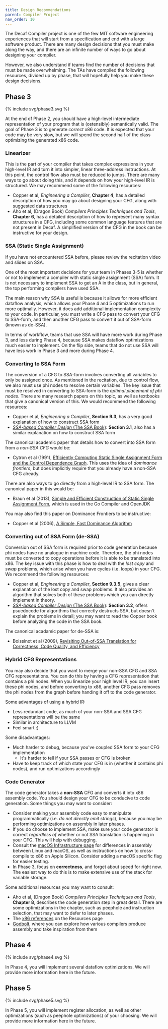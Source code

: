```yaml
---
title: Design Recommendations
parent: Compiler Project
nav_order: 10
---
```


The Decaf Compiler project is one of the few MIT software engineering experiences that will start from a specification and end with a large software product. There are many design decisions that you must make along the way, and there are an infinite number of ways to go about designing your compiler.

However, we also understand if teams find the number of decisions that must be made overwhelming. The TAs have compiled the following resources, divided up by phase, that will hopefully help you make these design decisions.

## Phase 3

{% include svg/phase3.svg %}

At the end of Phase 2, you should have a high-level intermediate representation of your program that is (ostensibly) semantically valid. The goal of Phase 3 is to generate *correct* x86 code. It is expected that your code may be very slow, but we will spend the second half of the class optimizing the generated x86 code.

###  Linearizer

This is the part of your compiler that takes complex expressions in your high-level IR and turn it into simpler, linear three-address instructions. At this point, the control flow also must be reduced to jumps. There are many ways to go about doing this, and it depends on how your high-level IR is structured. We may recommend some of the following resources:

- Copper et al, *Engineering a Compiler*, **Chapter 4**, has a detailed description of how you may go about designing your CFG, along with suggested data structures
- Aho et al, (Dragon Book) *Compilers Principles Techniques and Tools*, **Chapter 6**, has a detailed description of how to represent many syntax structures in a CFG, including some common language features that are not present in Decaf. A simplified version of the CFG in the book can be instructive for your design.

### SSA (Static Single Assignment)

If you have not encountered SSA before, please review the recitation video and slides on SSA.

One of the most important decisions for your team in Phases 3-5 is whether or not to implement a compiler with static single assignment (SSA) form. It is not necessary to implement SSA to get an A in the class, but in general, the top performing compilers have used SSA.

The main reason why SSA is useful is because it allows for more efficient dataflow analysis, which allows your Phase 4 and 5 optimizations to run more optimally. However, it does add additional implementation complexity to your code. In particular, you must write a CFG pass to convert your CFG to SSA-form, and then another CFG pass to convert it out of SSA-form (known as de-SSA). 

In terms of workflow, teams that use SSA will have more work during Phase 3, and less during Phase 4, because SSA makes dataflow optimizations much easier to implement. On the flip side, teams that do not use SSA will have less work in Phase 3 and more during Phase 4.

### Converting to SSA Form

The conversion of a CFG to SSA-form involves converting all variables to only be assigned once. As mentioned in the recitation, due to control flow, we also must use phi nodes to resolve certain variables. The key issue that must be resolved in converting to SSA-form is the *optimal placement of phi nodes*. There are many research papers on this topic, as well as textbooks that give a canonical version of this. We would recommend the following resources:

- Copper et al, *Engineering a Compiler*, **Section 9.3**, has a very good explanation of how to construct SSA form
- [*SSA-based Compiler Design* (The SSA Book)](https://pfalcon.github.io/ssabook/latest/book-full.pdf): **Section 3.1**, also has a similar explanation on how to construct SSA form

The canonical academic paper that details how to convert into SSA form from a *non-SSA CFG* would be:

- Cytron et al (1991), [Efficiently Computing Static Single Assignment Form and the Control Dependence Graph](https://www.cs.utexas.edu/~pingali/CS380C/2010/papers/ssaCytron.pdf). This uses the idea of *dominance frontiers*, but does implicitly require that you already have a non-SSA CFG already.

There are also ways to go directly from a high-level IR to SSA form. The canonical paper in this would be:

- Braun et al (2013), [Simple and Efficient Construction of Static Single Assignment Form](https://c9x.me/compile/bib/braun13cc.pdf), which is used in the Go Compiler and OpenJDK

You may also find this paper on Dominance Frontiers to be instructive:

- Copper et al (2006), [A Simple, Fast Dominance Algorithm](https://repository.rice.edu/items/99a574c3-90fe-4a00-adf9-ce73a21df2ed)

### Converting out of SSA Form (de-SSA)

Conversion out of SSA form is required prior to code generation because phi nodes have no analogue in machine code. Therefore, the phi nodes must be converted to copy operations before it is able to be translated into x86. The key issue with this phase is how to deal with the *lost copy* and *swap* problems, which arise when you have cycles (i.e. loops) in your CFG. We recommend the following resources:

- Copper et al, *Engineering a Compiler*, **Section 9.3.5**, gives a clear explanation of the lost copy and swap problems. It also provides an algorithm that solves both of these problems which you can directly implement in theory.
- [*SSA-based Compiler Design* (The SSA Book)](https://pfalcon.github.io/ssabook/latest/book-full.pdf): **Section 3.2**, offers psuedocode for algorithms that correctly destructs SSA, but doesn't explain the problems in detail; you may want to read the Copper book before analyzing the code in the SSA book.

The canonical acadamic paper for de-SSA is:

- Boissinot et al (2009), [Revisiting Out-of-SSA Translation for Correctness, Code Quality, and Efficiency](https://ieeexplore.ieee.org/document/4907656)

### Hybrid CFG Representations

You may also decide that you want to merge your non-SSA CFG and SSA CFG representations. You can do this by having a CFG representation that contains a phi nodes. When you linearize your high level IR, you can insert these phi nodes, and before converting to x86, another CFG pass removes the phi nodes from the graph before handing it off to the code generator.

Some advantages of using a hybrid IR:

- Less redundant code, as much of your non-SSA and SSA CFG representations will be the same
- Similar in architecture to LLVM
- Feel smart :)

Some disadvantages:

- Much harder to debug, because you've coupled SSA form to your CFG implementation
  - It's harder to tell if your SSA passes or CFG is broken
- Have to keep track of which state your CFG is in (whether it contains phi nodes), and run optimizations accordingly

### Code Generator

The code generator takes a **non-SSA** CFG and converts it into x86 assembly code. You should design your CFG to be conducive to code generation. Some things you may want to consider:

- Consider making your assembly code easy to manipulate programmatically (i.e. *do not directly emit strings*), because you may be performing optimizations on assembly in later phases.
- If you do choose to implement SSA, make sure your code generator is correct *regardless of* whether or not SSA translation is happening in your CFG. This will help with debugging.
- Consult the [macOS Infrastructure page](macos) for differences in assembly between Linux and macOS, as well as instructions on how to cross-compile to x86 on Apple Silicon. Consider adding a macOS specific flag for easier testing.
- In Phase 3, focus on **correctness**, and forget about speed for right now. The easiest way to do this is to make extensive use of the stack for variable storage.

Some additional resources you may want to consult:

- Aho et al, (Dragon Book) *Compilers Principles Techniques and Tools*, **Chapter 8**, describes the code generation step in great detail. There are some optimizations in the chapter, such as peephole and instruction selection, that may want to defer to later phases.
- The [x86 references](resources#references) on the Resources page
- [Godbolt](godbolt.org), where you can explore how various compilers produce assembly and take inspiration from them

## Phase 4

{% include svg/phase4.svg %}

In Phase 4, you will implement several dataflow optimizations. We will provide more information here in the future.

## Phase 5

{% include svg/phase5.svg %}

In Phase 5, you will implement register allocation, as well as other optimizations (such as peephole optimizations) of your choosing. We will provide more information here in the future.
